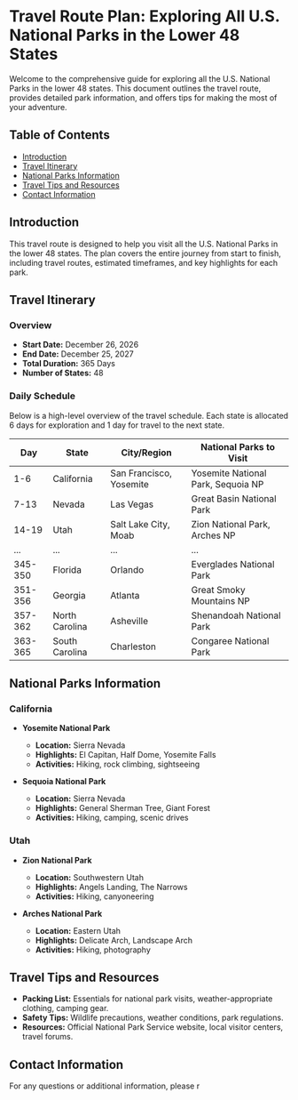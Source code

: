 # Travel Route Plan: Exploring All U.S. National Parks in the Lower 48 States

Welcome to the comprehensive guide for exploring all the U.S. National Parks in the lower 48 states. This document outlines the travel route, provides detailed park information, and offers tips for making the most of your adventure.

## Table of Contents

- [Introduction](#introduction)
- [Travel Itinerary](#travel-itinerary)
- [National Parks Information](#national-parks-information)
- [Travel Tips and Resources](#travel-tips-and-resources)
- [Contact Information](#contact-information)

## Introduction

This travel route is designed to help you visit all the U.S. National Parks in the lower 48 states. The plan covers the entire journey from start to finish, including travel routes, estimated timeframes, and key highlights for each park.

## Travel Itinerary

### Overview

- **Start Date:** December 26, 2026
- **End Date:** December 25, 2027
- **Total Duration:** 365 Days
- **Number of States:** 48

### Daily Schedule

Below is a high-level overview of the travel schedule. Each state is allocated 6 days for exploration and 1 day for travel to the next state.

| **Day** | **State**        | **City/Region**                   | **National Parks to Visit**          |
|---------|------------------|----------------------------------|--------------------------------------|
| 1-6     | California        | San Francisco, Yosemite           | Yosemite National Park, Sequoia NP   |
| 7-13    | Nevada            | Las Vegas                         | Great Basin National Park            |
| 14-19   | Utah              | Salt Lake City, Moab              | Zion National Park, Arches NP        |
| ...     | ...              | ...                              | ...                                  |
| 345-350 | Florida           | Orlando                           | Everglades National Park             |
| 351-356 | Georgia           | Atlanta                           | Great Smoky Mountains NP             |
| 357-362 | North Carolina   | Asheville                         | Shenandoah National Park             |
| 363-365 | South Carolina   | Charleston                        | Congaree National Park               |

## National Parks Information

### California

- **Yosemite National Park**
  - **Location:** Sierra Nevada
  - **Highlights:** El Capitan, Half Dome, Yosemite Falls
  - **Activities:** Hiking, rock climbing, sightseeing

- **Sequoia National Park**
  - **Location:** Sierra Nevada
  - **Highlights:** General Sherman Tree, Giant Forest
  - **Activities:** Hiking, camping, scenic drives

### Utah

- **Zion National Park**
  - **Location:** Southwestern Utah
  - **Highlights:** Angels Landing, The Narrows
  - **Activities:** Hiking, canyoneering

- **Arches National Park**
  - **Location:** Eastern Utah
  - **Highlights:** Delicate Arch, Landscape Arch
  - **Activities:** Hiking, photography

## Travel Tips and Resources

- **Packing List:** Essentials for national park visits, weather-appropriate clothing, camping gear.
- **Safety Tips:** Wildlife precautions, weather conditions, park regulations.
- **Resources:** Official National Park Service website, local visitor centers, travel forums.

## Contact Information

For any questions or additional information, please r


